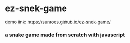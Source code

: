 # ez-snek-game
demo link: https://suntoes.github.io/ez-snek-game/
### a snake game made from scratch with javascript
